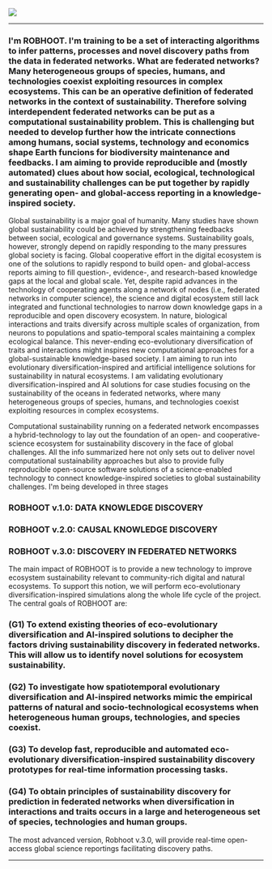 [![](https://img.shields.io/badge/docs-latest-blue.svg)](https://robhoox.github.io/Robhoot/)

_____________________________________________________________________________________________________________________________

### I'm ROBHOOT. I'm training to be a set of interacting algorithms to infer patterns, processes and novel discovery paths from the data in federated networks. What are federated networks? Many heterogeneous groups of species, humans, and technologies coexist exploiting resources in complex ecosystems. This can be an operative definition of federated networks in the context of sustainability. Therefore solving interdependent federated networks can be put as a computational sustainability problem. This is challenging but needed to develop further how the intricate connections among humans, social systems, technology and economics shape Earth funcions for biodiversity maintenance and feedbacks. I am aiming to provide reproducible and (mostly automated) clues about how social, ecological, technological and sustainability challenges can be put together by rapidly generating open- and global-access reporting in a knowledge-inspired society.

Global sustainability is a major goal of humanity. Many studies have shown global sustainability could be achieved by strengthening feedbacks between social, ecological and governance systems. Sustainability goals, however, strongly depend on rapidly responding to the many pressures global society is facing. Global cooperative effort in the digital ecosystem is one of the solutions to rapidly respond to build open- and global-access reports aiming to fill question-, evidence-, and research-based knowledge gaps at the local and global scale. Yet, despite rapid advances in the technology of cooperating agents along a network of nodes (i.e., federated networks in computer science), the science and digital ecosystem still lack integrated and functional technologies to narrow down knowledge gaps in a reproducible and open discovery ecosystem. In nature, biological interactions and traits diversify across multiple scales of organization, from neurons to populations and spatio-temporal scales maintaining a complex ecological balance. This never-ending eco-evolutionary diversification of traits and
interactions might inspires new computational approaches for a global-sustainable knowledge-based society. I am aiming to run into evolutionary diversification-inspired and artificial intelligence solutions for sustainability in natural ecosystems. I am validating evolutionary diversification-inspired and AI solutions for case studies focusing on the sustainability of the oceans in federated networks, where many heterogeneous groups of species, humans, and technologies coexist exploiting resources in complex ecosystems. 

Computational sustainability running on a federated network encompasses a hybrid-technology to lay out the foundation of an open- and cooperative-science ecosystem for sustainability discovery in the face of global challenges. All the info summarized here not only sets out to deliver novel computational sustainability approaches but also to provide fully reproducible open-source software solutions of a science-enabled technology to connect knowledge-inspired societies to global sustainability challenges. I'm being developed in three stages 

### ROBHOOT v.1.0: DATA KNOWLEDGE DISCOVERY
### ROBHOOT v.2.0: CAUSAL KNOWLEDGE DISCOVERY
### ROBHOOT v.3.0: DISCOVERY IN FEDERATED NETWORKS 
 
The main impact of ROBHOOT is to provide a new technology to improve ecosystem sustainability relevant to community-rich digital and natural ecosystems. To support this notion, we will perform eco-evolutionary diversification-inspired simulations along the whole life cycle of the project. The central goals of ROBHOOT are:

### (G1) To extend existing theories of eco-evolutionary diversification and AI-inspired solutions to decipher the factors driving sustainability discovery in federated networks. This will allow us to identify novel solutions for ecosystem sustainability.

### (G2) To investigate how spatiotemporal evolutionary diversification and AI-inspired networks mimic the empirical patterns of natural and socio-technological ecosystems when heterogeneous human groups, technologies, and species coexist.

### (G3) To develop fast, reproducible and automated eco-evolutionary diversification-inspired sustainability discovery prototypes for real-time information processing tasks.

### (G4) To obtain principles of sustainability discovery for prediction in federated networks when diversification in interactions and traits occurs in a large and heterogeneous set of species, technologies and human groups.

The most advanced version, Robhoot v.3.0, will provide real-time open-access global science reportings facilitating discovery paths. 
_____________________________________________________________________________________________________________________________



